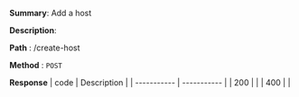 **Summary**: Add a host

**Description**:

**Path** : /create-host

**Method** : `POST`

**Response**
| code      | Description |
| ----------- | ----------- |
|  200   |       |
|  400   |       |

